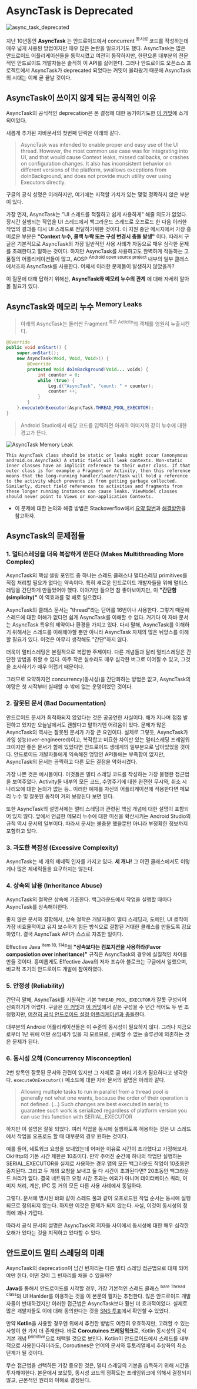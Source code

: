 # AsyncTask is Deprecated

![async_task_deprecated](https://user-images.githubusercontent.com/39554623/72038179-e9d16280-32e3-11ea-9c95-36e969fd3cf6.jpg)

  지난 10년동안 **AsyncTask** 는 안드로이드에서 concurrent <sup>동시성</sup> 코드를 작성하는데 매우 넓게 사용된 방법이지만 매우 많은 논란을 일으키기도 했다. AsyncTask는 많은 안드로이드 어플리케이션들을 동작시켰고 여전히 동작하지만, 한편으론 대부분의 전문적인 안드로이드 개발자들은 솔직히 이 API를 싫어한다. 그러나 안드로이드 오픈소스 프로젝트에서 AsyncTask가 deprecated 되었다는 커밋이 올라왔기 때문에 AsyncTask의 시대는 이제 곧 끝날 것이다.

## AsyncTask이 쓰이지 않게 되는 공식적인 이유

AsyncTask의 공식적인 deprecation은 본 결정에 대한 동기이기도한 [이 커밋](https://android-review.googlesource.com/c/platform/frameworks/base/+/1156409/6/core/java/android/os/AsyncTask.java)에 소개되어있다.

새롭게 추가된 자바문서의 첫번째 단락은 아래와 같다.

> AsyncTask was intended to enable proper and easy use of the UI thread. However, the most common use case was for integrating into UI, and that would cause Context leaks, missed callbacks, or crashes on configuration changes. It also has inconsistent behavior on different versions of the platform, swallows exceptions from doInBackground, and does not provide much utility over using Executors directly.

구글의 공식 성명은 이러하지만, 여기에는 지적할 가치가 있는 몇몇 정확하지 않은 부분이 있다.

가장 먼저, AsyncTask는 "UI 스레드를 적절하고 쉽게 사용하게" 해줄 의도가 없었다. 장시간 실행되는 작업을 UI 스레드에서 백그라운드 스레드로 오프로드 한 다음 이러한 작업의 결과를 다시 UI 스레드로 전달하기위한 것이다. 이 지원 중단 메시지에서 가장 흥미로운 부분은 **"Context 누수, 콜백 누락 또는 구성 변경시 충돌 발생"** 이다. 따라서 구글은 기본적으로 AsyncTask의 가장 일반적인 사용 사례가 자동으로 매우 심각한 문제를 초래한다고 말하는 것이다. 하지만 AsyncTask를 사용하고도 완벽하게 작동하는 고품질의 어플리케이션들이 많고, AOSP <sup>Android open source project</sup> 내부의 일부 클래스에서조차 AsyncTask를 사용한다. 어째서 이러한 문제들이 발생하지 않았을까?

이 질문에 대해 답하기 위해선, **AsyncTask와 메모리 누수의 관계** 에 대해 자세히 알아볼 필요가 있다.

## AsyncTask와 메모리 누수 <sup>Memory Leaks</sup>

> 아래의 AsyncTask는 둘러싼 Fragment <sup>혹은 Acticity</sup>의 객체를 영원히 누출시킨다.

```java
@Override
public void onStart() {
    super.onStart();
    new AsyncTask<Void, Void, Void>() {
        @Override
        protected Void doInBackground(Void... voids) {
            int counter = 0;
            while (true) {
                Log.d("AsyncTask", "count: " + counter);
                counter ++;
            }
        }
    }.executeOnExecutor(AsyncTask.THREAD_POOL_EXECUTOR);
}
```

> Android Studio에서 해당 코드를 입력하면 아래의 이미지와 같이 누수에 대한 경고가 뜬다.

![AsyncTask Memory Leak](https://user-images.githubusercontent.com/39554623/72042215-25265e00-32f1-11ea-826a-16bf7143219b.png)

`This AsyncTask class should be static or leaks might occur (anonymous android.os.AsyncTask) A static field will leak contexts. Non-static inner classes have an implicit reference to their outer class. If that outer class is for example a Fragment or Activity, then this reference means that the long-running handler/loader/task will hold a reference to the activity which prevents it from getting garbage collected. Similarly, direct field references to activities and fragments from these longer running instances can cause leaks. ViewModel classes should never point to Views or non-application Contexts.`

- 이 문제에 대한 논의와 해결 방법은 Stackoverflow에서 [요약 답변](https://stackoverflow.com/a/44309450/12364882)과 [해결방안](https://stackoverflow.com/a/46166223/12364882)을 참고하자.

## AsyncTask의 문제점들

### 1. 멀티스레딩을 더욱 복잡하게 만든다 (Makes Multithreading More Complex)

AsyncTask의 핵심 셀링 포인트 중 하나는 스레드 클래스나 멀티스레딩 primitives를 직접 처리할 필요가 없다는 약속이다. 특히 새로운 안드로이드 개발자들을 위해 멀티스레딩을 간단하게 만들었어야 했다. 이야기만 들으면 참 좋아보이지만, 이 **"간단함(simplicity)"** 이 역효과를 몇 배로 일으켰다.

AsyncTask의 클래스 문서는 "thread"라는 단어를 16번이나 사용한다. 그렇기 때문에 스레드에 대한 이해가 없다면 쉽게 AsyncTask를 이해할 수 없다. 거기다 이 자바 문서는 AsyncTask 특유의 제약이나 환경을 가지고 있다. 다시 말해, AsyncTask를 이해하기 위해서는 스레드를 이해해야할 뿐만 아니라 AsyncTask 자체의 많은 뉘앙스를 이해할 필요가 있다. 이것은 아무리 생각해도 "간단"하지 않다.

더욱이 멀티스레딩은 본질적으로 복잡한 주제이다. 다른 개념들과 달리 멀티스레딩은 간단한 방법을 취할 수 없다. 아주 작은 실수라도 매우 심각한 버그로 이어질 수 있고, 그것을 조사하기가 매우 어렵기 때문이다.

그러므로 요약하자면 concurrency(동시성)을 간단화하는 방법은 없고, AsyncTask의 야망은 첫 시작부터 실패할 수 밖에 없는 운명이었던 것이다.

### 2. 잘못된 문서 (Bad Documentation)

안드로이드 문서가 최적화되지 않았다는 것은 공공연한 사실이다. 해가 지나며 점점 발전하고 있지만 오늘날에서도 괜찮다고 말하기엔 어려움이 있다. 문제가 많은 AsyncTask의 역사는 잘못된 문서가 가장 큰 요인이다. 실제로 그렇듯, AsyncTask가 과잉 성능(over-engineered)이고, 복작합고 미묘한 차이만 있는 멀티스레딩 프레임워크이지만 좋은 문서가 함께 있었다면 안드로이드 생태계의 일부분으로 남아있었을 것이다. 안드로이드 개발자들에게 익숙해진 엉망인 API들에는 부족함이 없지만, AsyncTask의 문서는 끔찍하고 다른 모든 결점을 악화시켰다.

가장 나쁜 것은 예시들이다. 이것들은 멀티 스레딩 코드를 작성하는 가장 불행한 접근법을 보여주었다. Activity들 내부의 모든 코드, 수명주기에 대한 완전한 무시와, 취소 시나리오에 대한 논의가 없는 등.. 이러한 예제를 자신의 어플리케이션에 적용한다면 메모리 누수 및 잘못된 동작이 거의 보장된다 보면 된다.

또한 AsyncTask의 설명서에는 멀티 스레딩과 관련된 핵심 개념에 대한 설명이 포함되어 있지 않다. 앞에서 언급한 메모리 누수에 대한 미신을 확산시키는 Android Studio의 규칙 역시 문서의 일부이다. 따라서 문서는 불충분 했을뿐만 아니라 부정확한 정보까지 포함하고 있다.

### 3. 과도한 복잡성 (Excessive Complexity)

AsyncTask는 세 개의 제네릭 인자를 가지고 있다. **세 개나!** 그 어떤 클래스에서도 이렇게나 많은 제네릭들을 요구하지는 않는다.

### 4. 상속의 남용 (Inheritance Abuse)

AsyncTask의 철학은 상속에 기초한다. 백그라운드에서 작업을 실행할 때마다 AsyncTask를 상속해야한다.

좋지 않은 문서와 결합해서, 상속 철학은 개발자들이 멀티 스레딩과, 도메인, UI 로직이 가장 비효율적이고 유지 보수하기 힘든 방식으로 결합된 거대한 클래스를 만들도록 강요하였다. 결국 AsyncTask API가 스스로 자초한 일이다.

Effective Java <sup>item 18, 114p</sup>의 **"상속보다는 컴포지션을 사용하라(Favor composiotion over inheritance)"** 규칙은 AsyncTask의 경우에 실질적인 차이를 만들 것이다. 흥미롭게도 Effective Java의 저자 조슈아 블로크는 구글에서 일했으며, 비교적 초기의 안드로이드 개발에 참여하였다.

### 5. 안정성 (Reliability)

간단히 말해, AsyncTask를 지원하는 기본 `THREAD_POOL_EXECUTOR`가 잘못 구성되어 신뢰하기가 어렵다. 구글은 [이 커밋](https://github.com/aosp-mirror/platform_frameworks_base/commit/a9be47cea45c19f2869732252e9922bf88fa4d86)과 [이 커밋](https://github.xn--4pd/aosp-mirror/platform_frameworks_base/commit/719c44e03b97e850a46136ba336d729f5fbd1f47)에서 같은 구성을 수 년간 적어도 두 번 조정했지만, [여전히 공식 안드로이드 설정 어플리케이션과 충돌](https://twitter.com/ArtemR/status/912145880760717312)한다.

대부분의 Android 어플리케이션들은 이 수준의 동시성이 필요하지 않다. 그러나 지금으로부터 1년 뒤에 어떤 쓰임새가 있을 지 모르므로, 신뢰할 수 없는 솔루션에 의존하는 것은 문제가 된다.

### 6. 동시성 오해 (Concurrency Misconception)

2번 항목인 잘못된 문서와 관련이 있지만 그 자체로 글 머리 기호가 필요하다고 생각한다. `executeOnExecutor()` 메소드에 대한 자바 문서의 설명은 아래와 같다.

> Allowing multiple tasks to run in parallel from a thread pool is generally not what one wants, because the order of their operation is not defined. (...) Such changes are best executed in serial; to guarantee such work is serialized regardless of platform version you can use this function with SERIAL_EXECUTOR

하지만 이 설명은 잘못 되었다. 여러 작업을 동시에 실행하도록 허용하는 것은 UI 스레드에서 작업을 오프로드 할 때 대부분의 경우 원하는 것이다.

예를 들어, 네트워크 요청을 보내었는데 어떠한 이유로 시간이 초과했다고 가정해보자. OkHttp의 기본 시간 제한은 10초이다. 만약 주어진 순간에 하나의 작업만 실행하는 SERIAL_EXECUTOR을 실제로 사용하는 경우 앱의 모든 백그라운드 작업이 10초동안 중지된다. 그리고 두 개의 요청을 보내고 둘 다 시간이 초과된다면? 20초동안 백그라운드 처리가 없다. 결국 네트워크 요청 시간 초과는 예외가 아니며 데이터베이스 쿼리, 이미지 처리, 계산, IPC 등 거의 모든 다른 사용 사례에서 동일하다.

그렇다. 문서에 명시된 바와 같이 스레드 풀과 같이 오프로드된 작업 순서는 동시에 실행되므로 정의되지 않는다. 하지만 이것은 문제가 되지 않는다. 사실, 이것이 동시성의 정의에 꽤나 가깝다.

따라서 공식 문서의 설명은 AsyncTask의 저자들 사이에서 동시성에 대한 매우 심각한 오해가 있다는 것을 지적하고 있다할 수 있다.

## 안드로이드 멀티 스레딩의 미래

AsyncTask의 deprecation이 남긴 빈자리는 다른 멀티 스레딩 접근법으로 대체 되어야만 한다. 어떤 것이 그 빈자리를 채울 수 있을까?

**Java**를 통해서 안드로이드를 시작할 경우, 가장 기본적인 스레드 클래스 <sup>bare Thread class</sup>와 UI Hanlder를 이용하는 것을 이 본문의 필자는 추천한다. 많은 안드로이드 개발자들이 반대하겠지만 이러한 접근법은 AsyncTask보다 훨씬 더 효과적이었다. 실제로 많은 개발자들도 이에 대해 동의한다는 것을 [SNS 투표](https://twitter.com/VasiliyZukanov/status/1194538431776509954)에서 확인할 수 있었다.

만약 **Kotlin**을 사용할 경우엔 위에서 추천한 방법도 여전히 유효하지만, 고려할 수 있는 사항이 한 가지 더 존재한다. 바로 **Coroutuines 프레임워크**로, Kotlin 동시성의 공식 기본 개념 <sup>primitive</sup>으로 채택될 것으로 보인다. Kotlin이 안드로이드에서 스레드를 내부적으로 사용한다하더라도, Coroutines은 언어의 문서와 튜토리얼에서 추상화의 최소 단계가 될 것이다.

무슨 접근법을 선택하든 가장 중요한 것은, 멀티 스레딩의 기본을 습득하기 위해 시간을 투자해야한다. 본문에서 보았듯, 동시성 코드의 정확도는 프레임워크에 의해서 결정되지 않고, 근본적인 원리의 이해로 결정된다.
